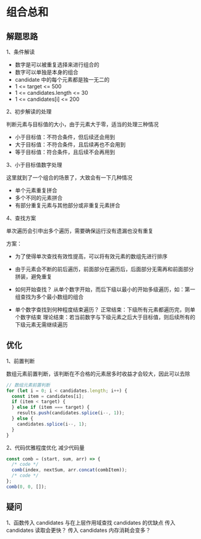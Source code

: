 # 组合总和

## 解题思路

1、条件解读

- 数字是可以被重复选择来进行组合的
- 数字可以单独是本身的组合
- candidate 中的每个元素都是独一无二的
- 1 <= target <= 500
- 1 <= candidates.length <= 30
- 1 <= candidates[i] <= 200

2、初步解读的处理

判断元素与目标值的大小，由于元素大于零，适当的处理三种情况

- 小于目标值：不符合条件，但后续还会用到
- 大于目标值：不符合条件，且后续再也不会用到
- 等于目标值：符合条件，且后续不会再用到

3、小于目标值数字处理

这里就到了一个组合的场景了，大致会有一下几种情况

- 单个元素重复拼合
- 多个不同的元素拼合
- 有部分重复元素与其他部分或非重复元素拼合

4、查找方案

单次遍历会引申出多个遍历，需要确保运行没有遗漏也没有重复

方案：

- 为了使得单次查找有效性提高，可以将有效元素的数组先进行排序

- 由于元素会不断的前后遍历，前面部分在遍历后，后面部分无需再和前面部分拼装，避免重复

- 如何开始查找？
  从单个数字开始，而后下级以最小的开始多级遍历，如：第一组查找为多个最小数组的组合

- 单个数字查找到何种程度结束遍历？
  正常结束：下级所有元素都遍历完，则单个数字结束
  理论结束：若当前数字与下级元素之后大于目标值，则后续所有的下级元素无需继续遍历

## 优化

1、前置判断

数组元素前置判断，该判断在不合格的元素居多时收益才会较大，因此可以去除

```js
// 数组元素前置判断
for (let i = 0; i < candidates.length; i++) {
  const item = candidates[i];
  if (item < target) {
  } else if (item === target) {
    results.push(candidates.splice(i--, 1));
  } else {
    candidates.splice(i--, 1);
  }
}
```

2、代码优雅程度优化
减少代码量

```js
const comb = (start, sum, arr) => {
  /* code */
  comb(index, nextSum, arr.concat(combItem));
  /* code */
};
comb(0, 0, []);
```

## 疑问

1、函数传入 candidates 与在上层作用域查找 candidates 的优缺点
传入 candidates 读取会更快？
传入 candidates 内存消耗会变多？
